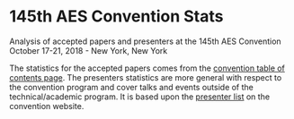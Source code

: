 # 145th AES Convention Stats
Analysis of accepted papers and presenters at the 145th AES Convention October 17-21, 2018 - New York, New York

The statistics for the accepted papers comes from the [convention table of contents page](http://www.aes.org/publications/conventions/?num=145). The presenters statistics are more general with respect to the convention program and cover talks and events outside of the technical/academic program. It is based upon the [presenter list](http://www.aes.org/events/145/presenters/) on the convention website.